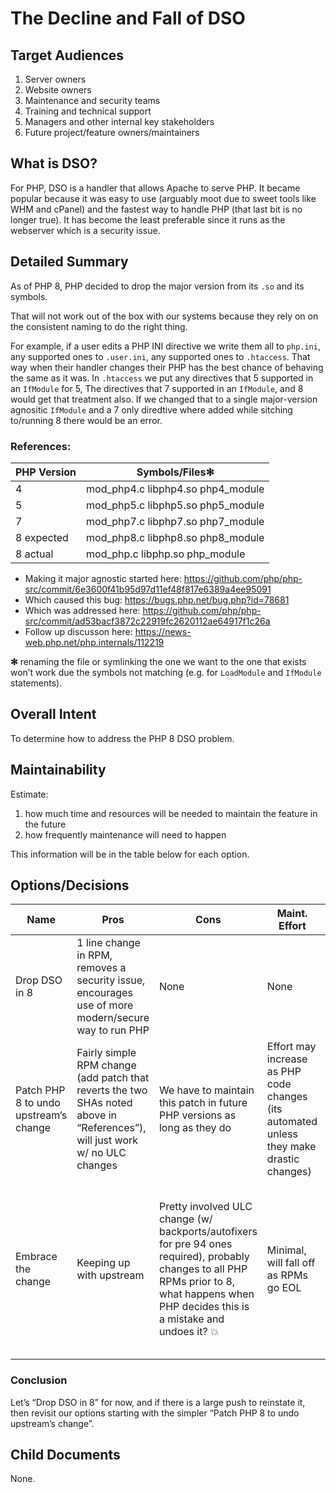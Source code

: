 # The Decline and Fall of DSO

## Target Audiences

1. Server owners
1. Website owners
1. Maintenance and security teams
1. Training and technical support
1. Managers and other internal key stakeholders
1. Future project/feature owners/maintainers

## What is DSO?

For PHP, DSO is a handler that allows Apache to serve PHP. It became popular because it was easy to use (arguably moot due to sweet tools like WHM and cPanel) and the fastest way to handle PHP (that last bit is no longer true). It has become the least preferable since it runs as the webserver which is a security issue.

## Detailed Summary

As of PHP 8, PHP decided to drop the major version from its `.so` and its symbols.

That will not work out of the box with our systems because they rely on on the consistent naming to do the right thing.

For example, if a user edits a PHP INI directive we write them all to `php.ini`, any supported ones to `.user.ini`, any supported ones to `.htaccess`. That way when their handler changes their PHP has the best chance of behaving the same as it was. In `.htaccess` we put any directives that 5 supported in an `IfModule` for 5, The directives that 7 supported in an `IfModule`, and 8 would get that treatment also. If we changed that to a single major-version agnositic `IfModule` and a 7 only diredtive where added while sitching to/running 8 there would be an error.

### References:

| PHP Version | Symbols/Files✻ |
| ----------- | ------------- |
| 4 | mod_php4.c libphp4.so php4_module |
| 5 | mod_php5.c libphp5.so php5_module |
| 7 | mod_php7.c libphp7.so php7_module |
| 8 expected | mod_php8.c libphp8.so php8_module |
| 8 actual | mod_php.c libphp.so php_module |

* Making it major agnostic started here: https://github.com/php/php-src/commit/6e3600f41b95d97d11ef48f817e6389a4ee95091
* Which caused this bug: https://bugs.php.net/bug.php?id=78681
* Which was addressed here: https://github.com/php/php-src/commit/ad53bacf3872c22919fc2620112ae64917f1c26a
* Follow up discusson here: https://news-web.php.net/php.internals/112219

**✻** renaming the file or symlinking the one we want to the one that exists won’t work due the symbols not matching (e.g. for `LoadModule` and `IfModule` statements).

## Overall Intent

To determine how to address the PHP 8 DSO problem.

## Maintainability

Estimate:

1. how much time and resources will be needed to maintain the feature in the future
2. how frequently maintenance will need to happen

This information will be in the table below for each option.

## Options/Decisions

| Name | Pros | Cons | Maint. Effort | Maint. Freq |
| ---- | ---- | ---- | ------------- | ----------- |
| Drop DSO in 8 | 1 line change in RPM, removes a security issue, encourages use of more modern/secure way to run PHP | None | None | Never |
| Patch PHP 8 to undo upstream’s change | Fairly simple RPM change (add patch that reverts the two SHAs noted above in “References”), will just work w/ no ULC changes | We have to maintain this patch in future PHP versions as long as they do | Effort may increase as PHP code changes (its automated unless they make drastic changes) | every new version of PHP |
| Embrace the change | Keeping up with upstream | Pretty involved ULC change (w/ backports/autofixers for pre 94 ones required), probably changes to all PHP RPMs prior to 8, what happens when PHP decides this is a mistake and undoes it? 💥  | Minimal, will fall off as RPMs go EOL | Anytime a PHP updates the ones prior to 8 will need patches updated. Mostly automated but requires more effrot when it can’t do it automatcally. |

### Conclusion

Let’s “Drop DSO in 8” for now, and if there is a large push to reinstate it, then revisit our options starting with the simpler “Patch PHP 8 to undo upstream’s change”.

## Child Documents

None.
